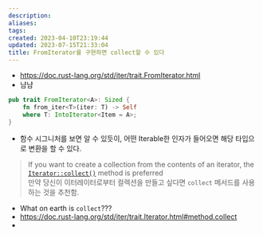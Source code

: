 ```yaml
---
description:
aliases: 
tags: 
created: 2023-04-10T23:19:44
updated: 2023-07-15T21:33:04
title: FromIterator를 구현하면 collect할 수 있다
---
```

- https://doc.rust-lang.org/std/iter/trait.FromIterator.html
- 냠냠

```rust
pub trait FromIterator<A>: Sized {
	fn from_iter<T>(iter: T) -> Self
	where T: IntoIterator<Item = A>;
}
```

- 함수 시그니처를 보면 알 수 있듯이, 어떤 Iterable한 인자가 들어오면 해당 타입으로 변환을 할 수 있다. 

> If you want to create a collection from the contents of an iterator, the [`Iterator::collect()`](https://doc.rust-lang.org/std/iter/trait.Iterator.html#method.collect "Iterator::collect()") method is preferred  
> 만약 당신이 이터레이터로부터 컬렉션을 만들고 싶다면 `collect` 메서드를 사용하는 것을 추천함.

- What on earth is `collect`???
- https://doc.rust-lang.org/std/iter/trait.Iterator.html#method.collect
- 
